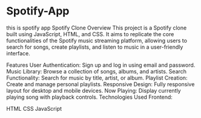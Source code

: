 # Spotify-App
this is spotify app
Spotify Clone
Overview
This project is a Spotify clone built using JavaScript, HTML, and CSS. It aims to replicate the core functionalities of the Spotify music streaming platform, allowing users to search for songs, create playlists, and listen to music in a user-friendly interface.

Features
User Authentication: Sign up and log in using email and password.
Music Library: Browse a collection of songs, albums, and artists.
Search Functionality: Search for music by title, artist, or album.
Playlist Creation: Create and manage personal playlists.
Responsive Design: Fully responsive layout for desktop and mobile devices.
Now Playing: Display currently playing song with playback controls.
Technologies Used
Frontend:

HTML
CSS
JavaScript
